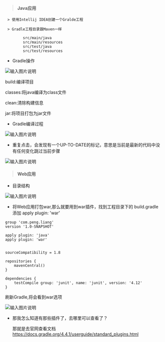 > #### Java应用
    
     > 使用Intellij IDEA创建一个Gralde工程

     > Gradle工程目录跟Maven一样

            src/main/java
            src/main/resources
            src/test/java
            src/test/resources
       
    
* Gradle操作

![输入图片说明](https://gitee.com/uploads/images/2017/1229/140629_73441470_966228.png "屏幕截图.png")

build:编译项目

classes:将java编译为class文件

clean:清除构建信息

jar:将项目打包为jar文件

* Gradle编译过程

![输入图片说明](https://gitee.com/uploads/images/2017/1229/140804_8d5d34b0_966228.png "屏幕截图.png")

* 重复点击，会发现有一个UP-TO-DATE的标记，意思是当前是最新的代码中没有任何变化跳过当前步骤

![输入图片说明](https://gitee.com/uploads/images/2017/1229/151157_bb608773_966228.png "屏幕截图.png")

> #### Web应用

* 目录结构

![输入图片说明](https://gitee.com/uploads/images/2017/1229/141043_d659b15d_966228.png "屏幕截图.png")

* 将Web应用打包war,那么就要用到war插件，找到工程目录下的 build.gradle 添加 apply plugin: 'war'

```
group 'com.peng.liang'
version '1.0-SNAPSHOT'

apply plugin: 'java'
apply plugin: 'war'


sourceCompatibility = 1.8

repositories {
    mavenCentral()
}

dependencies {
    testCompile group: 'junit', name: 'junit', version: '4.12'
}

```

刷新Gradle,将会看到war选项

![输入图片说明](https://gitee.com/uploads/images/2017/1229/141521_d911ccff_966228.png "屏幕截图.png")

* 那我怎么知道有那些插件了，去哪里可以查看了？
    
    那就是去官网查看文档 https://docs.gradle.org/4.4.1/userguide/standard_plugins.html
